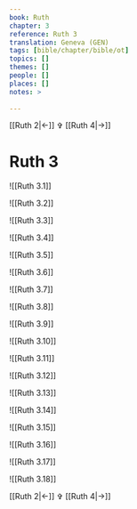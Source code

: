 ```yaml
---
book: Ruth
chapter: 3
reference: Ruth 3
translation: Geneva (GEN)
tags: [bible/chapter/bible/ot]
topics: []
themes: []
people: []
places: []
notes: >
  
---
```


[[Ruth 2|<-]] ✞ [[Ruth 4|->]]

# Ruth 3

![[Ruth 3.1]]

![[Ruth 3.2]]

![[Ruth 3.3]]

![[Ruth 3.4]]

![[Ruth 3.5]]

![[Ruth 3.6]]

![[Ruth 3.7]]

![[Ruth 3.8]]

![[Ruth 3.9]]

![[Ruth 3.10]]

![[Ruth 3.11]]

![[Ruth 3.12]]

![[Ruth 3.13]]

![[Ruth 3.14]]

![[Ruth 3.15]]

![[Ruth 3.16]]

![[Ruth 3.17]]

![[Ruth 3.18]]

[[Ruth 2|<-]] ✞ [[Ruth 4|->]]
